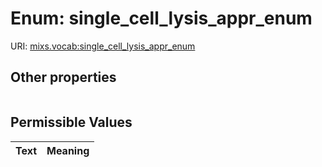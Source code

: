 
# Enum: single_cell_lysis_appr_enum




URI: [mixs.vocab:single_cell_lysis_appr_enum](https://w3id.org/mixs/vocab/single_cell_lysis_appr_enum)


## Other properties

|  |  |  |
| --- | --- | --- |

## Permissible Values

| Text | Meaning |
| :--- | --------: |

